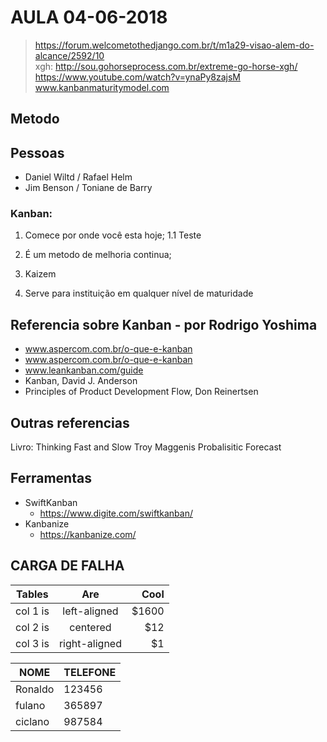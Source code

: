 # AULA 04-06-2018

> https://forum.welcometothedjango.com.br/t/m1a29-visao-alem-do-alcance/2592/10   
> xgh: http://sou.gohorseprocess.com.br/extreme-go-horse-xgh/
https://www.youtube.com/watch?v=ynaPy8zajsM  
www.kanbanmaturitymodel.com
>
## Metodo

## Pessoas

- Daniel Wiltd / Rafael Helm  
- Jim Benson / Toniane de Barry

### Kanban:

1. Comece por onde você esta hoje;
  1.1 Teste
  


2. É um metodo de melhoria continua; 
3. Kaizem
4. Serve para instituição em qualquer nível de maturidade

## Referencia sobre Kanban - por Rodrigo Yoshima

* www.aspercom.com.br/o-que-e-kanban
* www.aspercom.com.br/o-que-e-kanban
* www.leankanban.com/guide
* Kanban, David J. Anderson
* Principles of Product Development Flow, Don Reinertsen

## Outras referencias

Livro: Thinking Fast and Slow
Troy Maggenis
Probalisitic Forecast

## Ferramentas

* SwiftKanban
  * https://www.digite.com/swiftkanban/
* Kanbanize
  * https://kanbanize.com/

## CARGA DE FALHA


| Tables   |      Are      |  Cool |
|----------|:-------------:|------:|
| col 1 is |  left-aligned | $1600 |
| col 2 is |    centered   |   $12 |
| col 3 is | right-aligned |    $1 |


| NOME  | TELEFONE |
|-------|----------|
|Ronaldo|123456    |
|fulano |365897    |
|ciclano|987584    |
 





